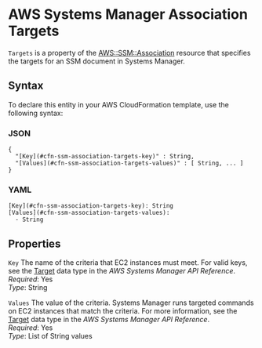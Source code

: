 # AWS Systems Manager Association Targets<a name="aws-properties-ssm-association-targets"></a>

`Targets` is a property of the [AWS::SSM::Association](aws-resource-ssm-association.md) resource that specifies the targets for an SSM document in Systems Manager\.

## Syntax<a name="aws-properties-ssm-association-targets-syntax"></a>

To declare this entity in your AWS CloudFormation template, use the following syntax:

### JSON<a name="aws-properties-ssm-association-targets-syntax.json"></a>

```
{
  "[Key](#cfn-ssm-association-targets-key)" : String,
  "[Values](#cfn-ssm-association-targets-values)" : [ String, ... ]
}
```

### YAML<a name="aws-properties-ssm-association-targets-syntax.yaml"></a>

```
[Key](#cfn-ssm-association-targets-key): String
[Values](#cfn-ssm-association-targets-values):
  - String
```

## Properties<a name="w4ab1c21c10d207c13c25b7"></a>

`Key`  <a name="cfn-ssm-association-targets-key"></a>
The name of the criteria that EC2 instances must meet\. For valid keys, see the [Target](https://docs.aws.amazon.com/systems-manager/latest/APIReference/API_Target.html) data type in the *AWS Systems Manager API Reference*\.  
*Required*: Yes  
*Type*: String

`Values`  <a name="cfn-ssm-association-targets-values"></a>
The value of the criteria\. Systems Manager runs targeted commands on EC2 instances that match the criteria\. For more information, see the [Target](https://docs.aws.amazon.com/systems-manager/latest/APIReference/API_Target.html) data type in the *AWS Systems Manager API Reference*\.  
*Required*: Yes  
*Type*: List of String values